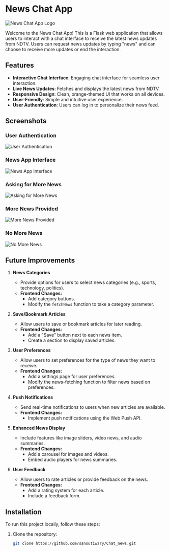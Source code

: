 # News Chat App

![News Chat App Logo](https://drive.google.com/file/d/1U7PADxqEBQOxWxTKVur80QbzzlNybGcS)

Welcome to the News Chat App! This is a Flask web application that allows users to interact with a chat interface to receive the latest news updates from NDTV. Users can request news updates by typing "news" and can choose to receive more updates or end the interaction.

## Features

- **Interactive Chat Interface**: Engaging chat interface for seamless user interaction.
- **Live News Updates**: Fetches and displays the latest news from NDTV.
- **Responsive Design**: Clean, orange-themed UI that works on all devices.
- **User-Friendly**: Simple and intuitive user experience.
- **User Authentication**: Users can log in to personalize their news feed.

## Screenshots

### User Authentication
![User Authentication](https://drive.google.com/uc?export=view&id=1QZKNyVS6LSxKl_I_wlUoJNKTTSG8uRPQ)

### News App Interface
![News App Interface](https://drive.google.com/uc?export=view&id=1Sazj7Pprj6_w9iiVU64NG8fniUVGwyHa)

### Asking for More News
![Asking for More News](https://drive.google.com/uc?export=view&id=1RtgPSmg7ByxlzbkvbfKtpRNbRLoUvWzK)

### More News Provided
![More News Provided](https://drive.google.com/uc?export=view&id=115u7RlgED68r2ELQzHD5qMo96HswC312)

### No More News
![No More News](https://drive.google.com/uc?export=view&id=1pA3Ttk5Cwi7DZ1KaJqzRzZuC9G2nupSa)


## Future Improvements

1. **News Categories**
   - Provide options for users to select news categories (e.g., sports, technology, politics).
   - **Frontend Changes:**
     - Add category buttons.
     - Modify the `fetchNews` function to take a category parameter.

2. **Save/Bookmark Articles**
   - Allow users to save or bookmark articles for later reading.
   - **Frontend Changes:**
     - Add a "Save" button next to each news item.
     - Create a section to display saved articles.

3. **User Preferences**
   - Allow users to set preferences for the type of news they want to receive.
   - **Frontend Changes:**
     - Add a settings page for user preferences.
     - Modify the news-fetching function to filter news based on preferences.

4. **Push Notifications**
   - Send real-time notifications to users when new articles are available.
   - **Frontend Changes:**
     - Implement push notifications using the Web Push API.

5. **Enhanced News Display**
   - Include features like image sliders, video news, and audio summaries.
   - **Frontend Changes:**
     - Add a carousel for images and videos.
     - Embed audio players for news summaries.

6. **User Feedback**
   - Allow users to rate articles or provide feedback on the news.
   - **Frontend Changes:**
     - Add a rating system for each article.
     - Include a feedback form.

## Installation

To run this project locally, follow these steps:

1. Clone the repository:
   ```bash
   git clone https://github.com/sansutiwary/Chat_news.git
